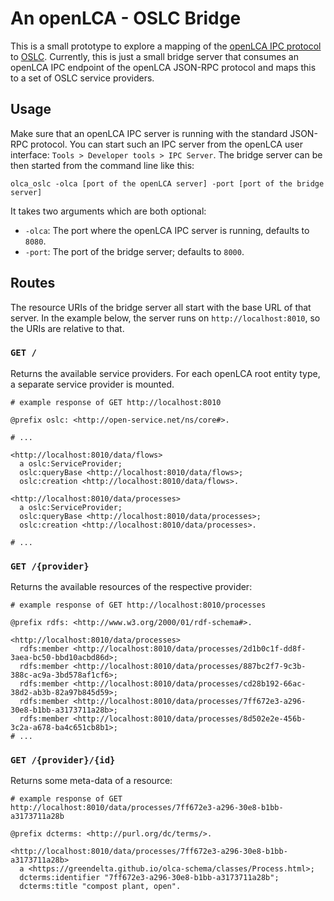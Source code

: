 # An openLCA - OSLC Bridge

This is a small prototype to explore a mapping of the
[openLCA IPC protocol](https://greendelta.github.io/openLCA-ApiDoc/ipc/) to
[OSLC](https://open-services.net/). Currently, this is just a small bridge
server that consumes an openLCA IPC endpoint of the openLCA JSON-RPC protocol
and maps this to a set of OSLC service providers. 

## Usage

Make sure that an openLCA IPC server is running with the standard JSON-RPC
protocol. You can start such an IPC server from the openLCA user interface:
`Tools > Developer tools > IPC Server`. The bridge server can be then started
from the command line like this:

```
olca_oslc -olca [port of the openLCA server] -port [port of the bridge server]
```

It takes two arguments which are both optional:

* `-olca`: The port where the openLCA IPC server is running, defaults to `8080`.
* `-port`: The port of the bridge server; defaults to `8000`.


## Routes

The resource URIs of the bridge server all start with the base URL of that
server. In the example below, the server runs on `http://localhost:8010`, so the
URIs are relative to that.

### `GET /`

Returns the available service providers. For each openLCA root entity type, a
separate service provider is mounted.

```turtle
# example response of GET http://localhost:8010

@prefix oslc: <http://open-service.net/ns/core#>.

# ...

<http://localhost:8010/data/flows>
  a oslc:ServiceProvider;
  oslc:queryBase <http://localhost:8010/data/flows>;
  oslc:creation <http://localhost:8010/data/flows>.

<http://localhost:8010/data/processes>
  a oslc:ServiceProvider;
  oslc:queryBase <http://localhost:8010/data/processes>;
  oslc:creation <http://localhost:8010/data/processes>.

# ...
```

### `GET /{provider}`

Returns the available resources of the respective provider:

```turtle
# example response of GET http://localhost:8010/processes

@prefix rdfs: <http://www.w3.org/2000/01/rdf-schema#>.

<http://localhost:8010/data/processes>
  rdfs:member <http://localhost:8010/data/processes/2d1b0c1f-dd8f-3aea-bc50-bbd10acbd86d>;
  rdfs:member <http://localhost:8010/data/processes/887bc2f7-9c3b-388c-ac9a-3bd578af1cf6>;
  rdfs:member <http://localhost:8010/data/processes/cd28b192-66ac-38d2-ab3b-82a97b845d59>;
  rdfs:member <http://localhost:8010/data/processes/7ff672e3-a296-30e8-b1bb-a3173711a28b>;
  rdfs:member <http://localhost:8010/data/processes/8d502e2e-456b-3c2a-a678-ba4c651cb8b1>;
# ...

```

### `GET /{provider}/{id}`

Returns some meta-data of a resource:

```turtle
# example response of GET http://localhost:8010/data/processes/7ff672e3-a296-30e8-b1bb-a3173711a28b

@prefix dcterms: <http://purl.org/dc/terms/>.

<http://localhost:8010/data/processes/7ff672e3-a296-30e8-b1bb-a3173711a28b>
  a <https://greendelta.github.io/olca-schema/classes/Process.html>;
  dcterms:identifier "7ff672e3-a296-30e8-b1bb-a3173711a28b";
  dcterms:title "compost plant, open".
```